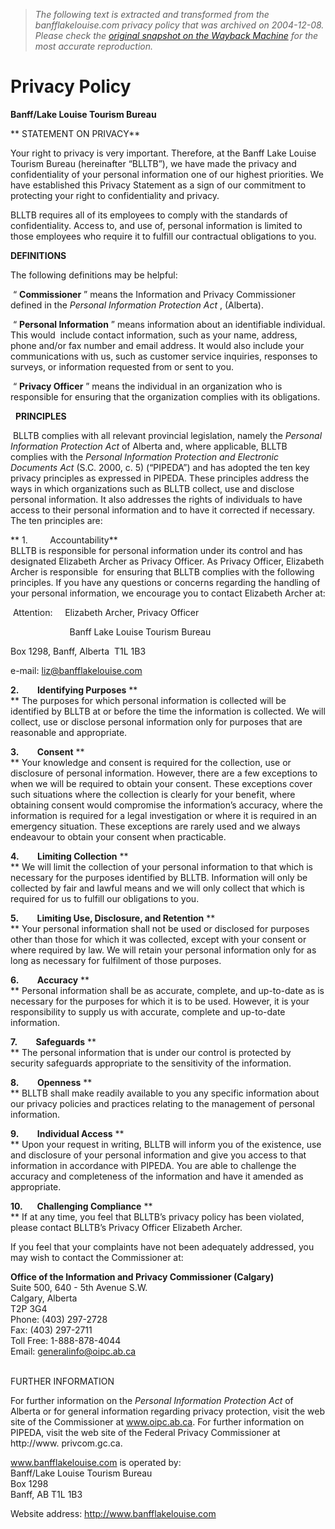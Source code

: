 > *The following text is extracted and transformed from the banfflakelouise.com privacy policy that was archived on 2004-12-08. Please check the [original snapshot on the Wayback Machine](https://web.archive.org/web/20041208000539id_/http%3A//www.banfflakelouise.com/privacy.html) for the most accurate reproduction.*

# Privacy Policy

**Banff/Lake Louise Tourism Bureau**

** STATEMENT ON PRIVACY**

Your right to privacy is very important. Therefore, at the Banff Lake Louise Tourism Bureau (hereinafter “BLLTB”), we have made the privacy and confidentiality of your personal information one of our highest priorities. We have established this Privacy Statement as a sign of our commitment to protecting your right to confidentiality and privacy. 

BLLTB requires all of its employees to comply with the standards of confidentiality. Access to, and use of, personal information is limited to those employees who require it to fulfill our contractual obligations to you.

**DEFINITIONS**

The following definitions may be helpful:

 “ **Commissioner** ” means the Information and Privacy Commissioner defined in the _Personal Information Protection Act_ , (Alberta).

 “ **Personal Information** ” means information about an identifiable individual. This would  include contact information, such as your name, address, phone and/or fax number and email address. It would also include your communications with us, such as customer service inquiries, responses to surveys, or information requested from or sent to you.

 “ **Privacy Officer** ” means the individual in an organization who is responsible for ensuring that the organization complies with its obligations.

  **PRINCIPLES**

 BLLTB complies with all relevant provincial legislation, namely the _Personal Information Protection Act_ of Alberta and, where applicable, BLLTB complies with the _Personal Information Protection and Electronic Documents Act_ (S.C. 2000, c. 5) (“PIPEDA”) and has adopted the ten key privacy principles as expressed in PIPEDA. These principles address the ways in which organizations such as BLLTB collect, use and disclose personal information. It also addresses the rights of individuals to have access to their personal information and to have it corrected if necessary.  The ten principles are: 

** 1\.         Accountability**  
BLLTB is responsible for personal information under its control and has designated Elizabeth Archer as Privacy Officer. As Privacy Officer, Elizabeth Archer is responsible  for ensuring that BLLTB complies with the following principles. If you have any questions or concerns regarding the handling of your personal information, we encourage you to contact Elizabeth Archer at:

 Attention:     Elizabeth Archer, Privacy Officer

                        Banff Lake Louise Tourism Bureau

Box 1298, Banff, Alberta  T1L 1B3 

e-mail: liz@banfflakelouise.com

**2.         Identifying Purposes** **  
** The purposes for which personal information is collected will be identified by BLLTB at or before the time the information is collected. We will collect, use or disclose personal information only for purposes that are reasonable and appropriate.

**3.         Consent** **  
** Your knowledge and consent is required for the collection, use or disclosure of personal information. However, there are a few exceptions to when we will be required to obtain your consent. These exceptions cover such situations where the collection is clearly for your benefit, where obtaining consent would compromise the information’s accuracy, where the information is required for a legal investigation or where it is required in an emergency situation. These exceptions are rarely used and we always endeavour to obtain your consent when practicable.

**4.         Limiting Collection** **  
** We will limit the collection of your personal information to that which is necessary for the purposes identified by BLLTB. Information will only be collected by fair and lawful means and we will only collect that which is required for us to fulfill our obligations to you.

**5.         Limiting Use, Disclosure, and Retention** **  
** Your personal information shall not be used or disclosed for purposes other than those for which it was collected, except with your consent or where required by law. We will retain your personal information only for as long as necessary for fulfilment of those purposes. 

**6.         Accuracy** **  
** Personal information shall be as accurate, complete, and up-to-date as is necessary for the purposes for which it is to be used. However, it is your responsibility to supply us with accurate, complete and up-to-date information.

**7.         Safeguards** **  
** The personal information that is under our control is protected by security safeguards appropriate to the sensitivity of the information. 

**8.         Openness** **  
** BLLTB shall make readily available to you any specific information about our privacy policies and practices relating to the management of personal information. 

**9.         Individual Access** **  
** Upon your request in writing, BLLTB will inform you of the existence, use and disclosure of your personal information and give you access to that information in accordance with PIPEDA. You are able to challenge the accuracy and completeness of the information and have it amended as appropriate. 

**10.       Challenging Compliance** **  
** If at any time, you feel that BLLTB’s privacy policy has been violated, please contact BLLTB’s Privacy Officer Elizabeth Archer.

If you feel that your complaints have not been adequately addressed, you may wish to contact the Commissioner at: 

**Office of the Information and Privacy Commissioner (Calgary)**  
Suite 500, 640 - 5th Avenue S.W.  
Calgary, Alberta  
T2P 3G4  
Phone: (403) 297-2728  
Fax: (403) 297-2711  
Toll Free: 1-888-878-4044  
Email: [generalinfo@oipc.ab.ca](mailto:generalinfo@oipc.ab.ca)  
 

FURTHER INFORMATION

For further information on the _Personal Information Protection Act_ of Alberta or for general information regarding privacy protection, visit the web site of the Commissioner at www.oipc.ab.ca. For further information on PIPEDA, visit the web site of the Federal Privacy Commissioner at http://www. privcom.gc.ca.

www.banfflakelouise.com is operated by:  
Banff/Lake Louise Tourism Bureau  
Box 1298  
Banff, AB T1L 1B3

Website address: http://www.banfflakelouise.com
